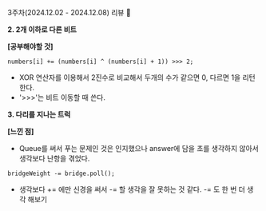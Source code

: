 3주차(2024.12.02 - 2024.12.08) 리뷰 🤔

**2. 2개 이하로 다른 비트**

**[공부해야할 것]**
```
numbers[i] += (numbers[i] ^ (numbers[i] + 1)) >>> 2;
```
- XOR 연산자를 이용해서 2진수로 비교해서 두개의 수가 같으면 0, 다르면 1을 리턴한다.
- '>>>'는 비트 이동할 때 쓴다.

**3. 다리를 지나는 트럭**

**[느낀 점]**
- Queue를 써서 푸는 문제인 것은 인지했으나 answer에 담을 초를 생각하지 않아서 생각보다 난항을 겪었다.
```
bridgeWeight -= bridge.poll();
```
- 생각보다 += 에만 신경을 써서 -= 할 생각을 잘 못하는 것 같다. -= 도 한 번 더 생각 해보기
